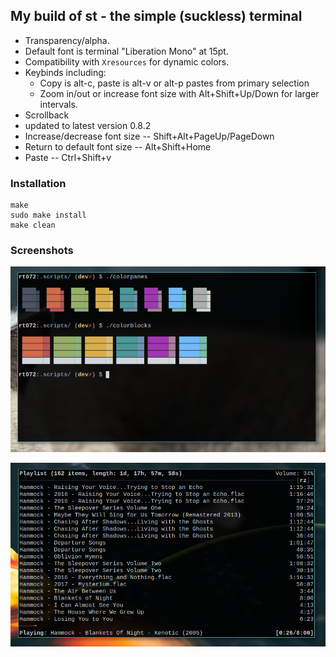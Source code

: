 ## My build of st - the simple (suckless) terminal

+ Transparency/alpha.
+ Default font is terminal "Liberation Mono" at 15pt.
+ Compatibility with `Xresources` for dynamic colors.
+ Keybinds including:
	+ Copy is alt-c, paste is alt-v or alt-p pastes from primary selection
	+ Zoom in/out or increase font size with Alt+Shift+Up/Down for larger intervals.
+ Scrollback
+ updated to latest version 0.8.2
+ Increase/decrease font size -- Shift+Alt+PageUp/PageDown
+ Return to default font size -- Alt+Shift+Home
+ Paste -- Ctrl+Shift+v


### Installation

```
make
sudo make install
make clean
```


### Screenshots

![screenshot](./.screenshots/1.png)

![screenshot](./.screenshots/2.png)
